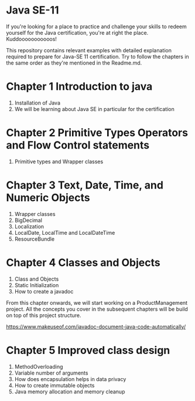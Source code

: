 # Java SE-11 

If you're looking for a place to practice and challenge your skills to redeem yourself for the Java certification,
you're at right the place. Kuddooooooooooos!

This repository contains relevant examples with detailed explanation required to prepare for Java-SE 11 certification.
Try to follow the chapters in the same order as they're mentioned in the Readme.md.

# Chapter 1 Introduction to java

1. Installation of Java
2. We will be learning about Java SE in particular for the certification

# Chapter 2 Primitive Types Operators and Flow Control statements

1. Primitive types and Wrapper classes

# Chapter 3 Text, Date, Time, and Numeric Objects 

1. Wrapper classes
2. BigDecimal
3. Localization 
4. LocalDate, LocalTime and LocalDateTime
5. ResourceBundle

# Chapter 4 Classes and Objects
1. Class and Objects
2. Static Initialization 
3. How to create a javadoc

From this chapter onwards, we will start working on a ProductManagement project.
All the concepts you cover in the subsequent chapters will be build on top of this
project structure.

https://www.makeuseof.com/javadoc-document-java-code-automatically/ 

# Chapter 5 Improved class design

1. MethodOverloading
2. Variable number of arguments
3. How does encapsulation helps in data privacy
4. How to create immutable objects
5. Java memory allocation and memory cleanup
